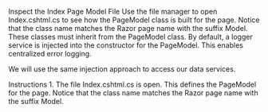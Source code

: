 Inspect the Index Page Model File
Use the file manager to open Index.cshtml.cs to see how the PageModel class is built for the page. Notice that the class name matches the Razor page name with the suffix Model. These classes must inherit from the PageModel class. By default, a logger service is injected into the constructor for the PageModel. This enables centralized error logging.

We will use the same injection approach to access our data services.

Instructions
1.
The file Index.cshtml.cs is open. This defines the PageModel for the page. Notice that the class name matches the Razor page name with the suffix Model.